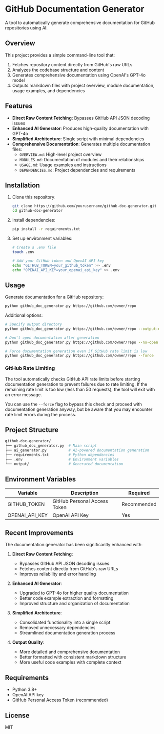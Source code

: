 # GitHub Documentation Generator

A tool to automatically generate comprehensive documentation for GitHub repositories using AI.

## Overview

This project provides a simple command-line tool that:

1. Fetches repository content directly from GitHub's raw URLs
2. Analyzes the codebase structure and content
3. Generates comprehensive documentation using OpenAI's GPT-4o model
4. Outputs markdown files with project overview, module documentation, usage examples, and dependencies

## Features

- **Direct Raw Content Fetching**: Bypasses GitHub API JSON decoding issues
- **Enhanced AI Generator**: Produces high-quality documentation with GPT-4o
- **Simplified Architecture**: Single script with minimal dependencies
- **Comprehensive Documentation**: Generates multiple documentation files:
  - `OVERVIEW.md`: High-level project overview
  - `MODULES.md`: Documentation of modules and their relationships
  - `USAGE.md`: Usage examples and instructions
  - `DEPENDENCIES.md`: Project dependencies and requirements

## Installation

1. Clone this repository:

   ```bash
   git clone https://github.com/yourusername/github-doc-generator.git
   cd github-doc-generator
   ```

2. Install dependencies:

   ```bash
   pip install -r requirements.txt
   ```

3. Set up environment variables:

   ```bash
   # Create a .env file
   touch .env
   
   # Add your GitHub token and OpenAI API key
   echo "GITHUB_TOKEN=your_github_token" >> .env
   echo "OPENAI_API_KEY=your_openai_api_key" >> .env
   ```

## Usage

Generate documentation for a GitHub repository:

```bash
python github_doc_generator.py https://github.com/owner/repo
```

Additional options:

```bash
# Specify output directory
python github_doc_generator.py https://github.com/owner/repo --output-dir docs

# Don't open documentation after generation
python github_doc_generator.py https://github.com/owner/repo --no-open

# Force documentation generation even if GitHub rate limit is low
python github_doc_generator.py https://github.com/owner/repo --force
```

### GitHub Rate Limiting

The tool automatically checks GitHub API rate limits before starting documentation generation to prevent failures due to rate limiting. If the remaining rate limit is too low (less than 50 requests), the tool will exit with an error message.

You can use the `--force` flag to bypass this check and proceed with documentation generation anyway, but be aware that you may encounter rate limit errors during the process.

## Project Structure

```bash
github-doc-generator/
├── github_doc_generator.py  # Main script
├── ai_generator.py          # AI-powered documentation generation
├── requirements.txt         # Python dependencies
├── .env                     # Environment variables
└── output/                  # Generated documentation
```

## Environment Variables

| Variable | Description | Required |
|----------|-------------|----------|
| GITHUB_TOKEN | GitHub Personal Access Token | Recommended |
| OPENAI_API_KEY | OpenAI API Key | Yes |

## Recent Improvements

The documentation generator has been significantly enhanced with:

1. **Direct Raw Content Fetching**:
   - Bypasses GitHub API JSON decoding issues
   - Fetches content directly from GitHub's raw URLs
   - Improves reliability and error handling

2. **Enhanced AI Generator**:
   - Upgraded to GPT-4o for higher quality documentation
   - Better code example extraction and formatting
   - Improved structure and organization of documentation

3. **Simplified Architecture**:
   - Consolidated functionality into a single script
   - Removed unnecessary dependencies
   - Streamlined documentation generation process

4. **Output Quality**:
   - More detailed and comprehensive documentation
   - Better formatted with consistent markdown structure
   - More useful code examples with complete context

## Requirements

- Python 3.8+
- OpenAI API key
- GitHub Personal Access Token (recommended)

## License

MIT
